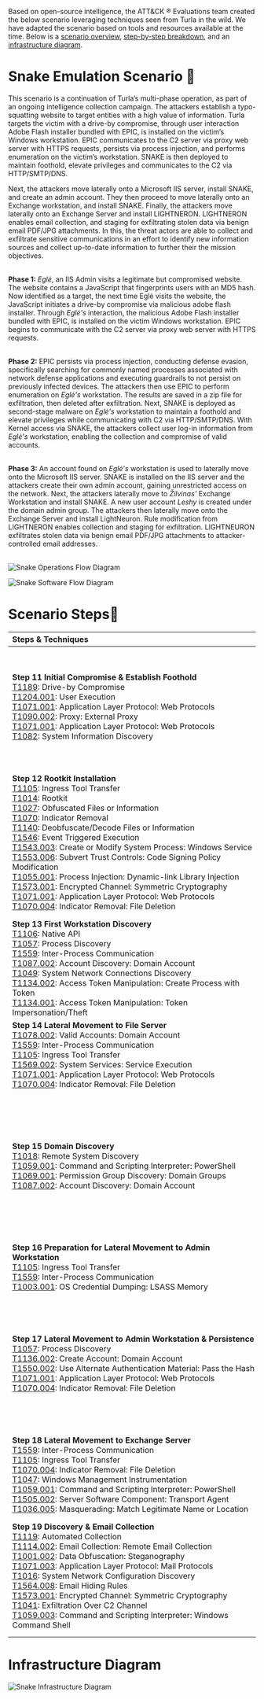 Based on open-source intelligence, the ATT&CK ® Evaluations team created the below scenario leveraging techniques seen from Turla in the wild. We have adapted the scenario based on tools and resources available at the time. Below is a [scenario overview](#snake-emulation-scenario-📖.), [step-by-step breakdown](#scenario-steps👣.), and an [infrastructure diagram](turla_Operations_Flow_#infrastructure-diagram.).   

# Snake Emulation Scenario 📖 
This scenario is a continuation of Turla’s multi-phase operation, as part of an ongoing intelligence collection campaign. The attackers establish a typo-squatting website to target entities with a high value of information. Turla targets the victim with a drive-by compromise, through user interaction Adobe Flash installer bundled with EPIC, is installed on the victim’s Windows workstation. EPIC communicates to the C2 server via proxy web server with HTTPS requests, persists via process injection, and performs enumeration on the victim’s workstation. SNAKE is then deployed to maintain foothold, elevate privileges and communicates to the C2 via HTTP/SMTP/DNS.

Next, the attackers move laterally onto a Microsoft IIS server, install SNAKE, and create an admin account. They then proceed to move laterally onto an Exchange workstation, and install SNAKE. Finally, the attackers move laterally onto an Exchange Server and install LIGHTNERON. LIGHTNERON enables email collection, and staging for exfiltrating stolen data via benign email PDF/JPG attachments. In this, the threat actors are able to collect and exfiltrate sensitive communications in an effort to identify new information sources and collect up-to-date information to further their the mission objectives.


<br>**Phase 1:** _Eglė_, an IIS Admin visits a legitimate but compromised website. The website contains a JavaScript that fingerprints users with an MD5 hash. Now identified as a target, the next time Eglė visits the website, the JavaScript initiates a drive-by compromise via malicious adobe flash installer. Through _Eglė's_ interaction, the malicious Adobe Flash installer bundled with EPIC, is installed on the victim Windows workstation. EPIC begins to communicate with the C2 server via proxy web server with HTTPS requests.

<br>**Phase 2:** EPIC persists via process injection, conducting defense evasion, specifically searching for commonly named processes associated with network defense applications and executing guardrails to not persist on previously infected devices. The attackers then use EPIC to perform enumeration on _Eglė's_ workstation. The results are saved in a zip file for exfiltration, then deleted after exfiltration. Next, SNAKE is deployed as second-stage malware on _Eglė's_ workstation to maintain a foothold and elevate privileges while communicating with C2 via HTTP/SMTP/DNS. With Kernel access via SNAKE, the attackers collect user log-in information from _Eglė's_ workstation, enabling the collection and compromise of valid accounts.

<br>**Phase 3:** An account found on _Eglė's_ workstation is used to laterally move onto the Microsoft IIS server. SNAKE is installed on the IIS server and the attackers create their own admin account, gaining unrestricted access on the network. Next, the attackers laterally move to _Žilvinas'_ Exchange Workstation and install SNAKE. A new user account _Leshy_ is created under the domain admin group. The attackers then laterally move onto the Exchange Server and install LightNeuron. Rule modification from LIGHTNERON enables collection and staging for exfiltration. LIGHTNEURON exfiltrates stolen data via benign email PDF/JPG attachments to attacker-controlled email addresses.
<br><br> 

![Snake Operations Flow Diagram](SnakeOpsFlow.png)

![Snake Software Flow Diagram](SnakeSoftwareDiagram.png)

# Scenario Steps👣
 |<div style="width:500px">Steps & Techniques</div>| <div style="width:290px">User Story</div> | <div style="width:290px">Commands</div>| <div style="width:290px">Software</div> | <div style="width:290px">Reporting</div> |
 | :------------- | :------------- | :-------------: |------------- | ------------- |
 |**Step 11 Initial Compromise & Establish Foothold** <br> [T1189](https://attack.mitre.org/versions/v12/techniques/T1189): Drive-by Compromise <br> [T1204.001](https://attack.mitre.org/versions/v12/techniques/T1204/001): User Execution <br> [T1071.001](https://attack.mitre.org/versions/v12/techniques/T1071/001/): Application Layer Protocol: Web Protocols <br> [T1090.002](https://attack.mitre.org/versions/v12/techniques/T1090/002/): Proxy: External Proxy <br> [T1071.001](https://attack.mitre.org/versions/v12/techniques/T1071/001/): Application Layer Protocol: Web Protocols <br> [T1082](https://attack.mitre.org/versions/v12/techniques/T1082): System Information Discovery| User _Egle_ on WIN10 workstation (`10.100.40.103`) Azuolas visits a legitimate, but compromised website `nato-int.com`. This website was tampered to redirect visitors to a typo-squated malicious website that contains javascript (JS). The malicious website `anto-int.com`. fingerprints Egle. This malicious WordPress website prompts Egle with a notice to update their NotFlash. <br><br> _Egle_ clicks to download the update, `NTFVersion_e5.exe`, containing EPIC (a.k.a. Tavdig/Wipbot). Epic will inject its guard DLL into `explorer.exe`. it will then search for processes that are typically internet enabled (e.g. `iexplore.exe`, `msedge.exe`, or `firefox.exe`) and inject an embedded worker DLL. Once C2 communications have been established between EPIC and the C2 via the proxy server, discovery is performed on the first host where information about the host device and domain computers is collected. | |<br> Clicky Jscript <br> Evercookie EPIC | <br>https://recon.cx/2018/brussels/resources/slides/RECON-BRX-2018-Visiting-The-Snake-Nest.pdf <br>https://www.welivesecurity.com/2020/03/12/tracking-turla-new-backdoor-armenian-watering-holes/ <br>https://www.welivesecurity.com/2017/06/06/turlas-watering-hole-campaign-updated-firefox-extension-abusing-instagram/ <br>https://github.com/samyk/evercookie <br>https://www.govcert.ch/downloads/whitepapers/Report_Ruag-Espionage-Case.pdf <br>https://securelist.com/analysis/publications/65545/the-epic-turla-operation/ <br>https://www.symantec.com/content/en/us/enterprise/media/security_response/whitepapers/waterbug-attack-group.pdf <br>https://media.kasperskycontenthub.com/wp-content/uploads/sites/43/2018/03/08080105/KL_Epic_Turla_Technical_Appendix_20140806.pdf |
 **Step 12 Rootkit Installation** <br> [T1105](https://attack.mitre.org/versions/v12/techniques/T1105): Ingress Tool Transfer <br>[T1014]( https://attack.mitre.org/versions/v12/techniques/T1014): Rootkit<br> [T1027]( https://attack.mitre.org/versions/v12/techniques/T1027): Obfuscated Files or Information<br> [T1070]( https://attack.mitre.org/versions/v12/techniques/T1070): Indicator Removal<br> [T1140]( https://attack.mitre.org/versions/v12/techniques/T1140): Deobfuscate/Decode Files or Information<br> [T1546]( https://attack.mitre.org/versions/v12/techniques/T1546): Event Triggered Execution<br> [T1543.003](https://attack.mitre.org/versions/v12/techniques/T1543/003/): Create or Modify System Process: Windows Service<br> [T1553.006](https://attack.mitre.org/versions/v12/techniques/T1553/006/): Subvert Trust Controls: Code Signing Policy Modification<br>[T1055.001](https://attack.mitre.org/versions/v12/techniques/T1055/001/): Process Injection: Dynamic-link Library Injection<br> [T1573.001]( https://attack.mitre.org/versions/v12/techniques/T1573/001/): Encrypted Channel: Symmetric Cryptography<br> [T1071.001]( https://attack.mitre.org/versions/v12/techniques/T1071/001/): Application Layer Protocol: Web Protocols<br> [T1070.004]( https://attack.mitre.org/versions/v12/techniques/T1070/004/): Indicator Removal: File Deletion|Using access from EPIC by Egle on WIN10 workstation Azuolas, SNAKE is pulled down to Azuolas as second-stage malware. The Snake installer will escalate privileges to SYSTEM by exploiting a Windows 10 vulnerability. Once running as SYSTEM, the installer will disable DSE by loading and exploiting a vulnerable driver. Once DSE is disabled, the installer will load the Snake rootkit driver. <br><br>The rootkit driver will hook various functions and will inject a user-mode DLL into a SYSTEM process to execute received tasks from the C2 server. The driver will then wait for a browser process to make a network request to inject the user-mode DLL into the browser for C2 communications over HTTP. The injected DLLs will communicate between each other via named pipes. At some point, Egle will browse to a website, triggering the rootkit driver to inject the user-mode DLL into the browser process - this DLL will begin communication with the C2 server over HTTP. | |SNAKE | <br>https://media.kasperskycontenthub.com/wp-content/uploads/sites/43/2014/08/20082358/uroburos.pdf <br>https://artemonsecurity.com/snake_whitepaper.pdf <br>https://public.gdatasoftware.com/Web/Content/INT/Blog/2014/02_2014/documents/GData_Uroburos_RedPaper_EN_v1.pdf https://www.circl.lu/pub/tr-25 <br>https://www.gdatasoftware.com/blog/2014/03/23966-uroburos-deeper-travel-into-kernel-protection-mitigation <br>https://www.gdatasoftware.com/blog/2014/06/23953-analysis-of-uroburos-using-windbg <br>https://www.gdatasoftware.com/blog/2015/01/23926-analysis-of-project-cobra <br>https://blog.tetrane.com/2019/Analysis-Uroburos-Malware-REVEN.html https://blog.talosintelligence.com/2014/04/snake-campaign-few-words-about-uroburos.html <br>https://www.lastline.com/labsblog/dissecting-turla-rootkit-malware-using-dynamic-analysis/ https://www.lastline.com/labsblog/turla-apt-group-gives-their-kernel-exploit-a-makeover/ <br>https://github.com/hfiref0x/TDL <br>https://www.coresecurity.com/core-labs/advisories/virtualbox-privilege-escalation-vulnerability https://unit42.paloaltonetworks.com/acidbox-rare-malware/ |
**Step 13 First Workstation Discovery**<br>[T1106]( https://attack.mitre.org/versions/v12/techniques/T1106/): Native API<br>[T1057]( https://attack.mitre.org/versions/v12/techniques/T1057): Process Discovery<br> [T1559]( https://attack.mitre.org/versions/v12/techniques/T1559): Inter-Process Communication<br>[T1087.002]( https://attack.mitre.org/versions/v12/techniques/T1087/002/): Account Discovery: Domain Account<br>[T1049]( https://attack.mitre.org/versions/v12/techniques/T1049): System Network Connections Discovery<br> [T1134.002]( https://attack.mitre.org/versions/v12/techniques/T1134/002/): Access Token Manipulation: Create Process with Token<br>[T1134.001]( https://attack.mitre.org/versions/v12/techniques/T1134/001/): Access Token Manipulation: Token Impersonation/Theft |The Snake rootkit receives tasking from the C2 server to enumerate currently running processes on the local computer and finds that EgleAdmin has processes running. <br><br>Further enumeration of the EgleAdmin user shows that it is a member of the File Server Admins group. Snake then enumerates mapped drives on the local machine and finds that Egle's home drive is mapped to the file server, berzas (`10.100.30.204`). |`whoami` <br>`tasklist.exe` <br>`net.exe user /domain EgleAdmin` | SNAKE | https://artemonsecurity.com/snake_whitepaper.pdf |
**Step 14 Lateral Movement to File Server** <br>[T1078.002]( https://attack.mitre.org/versions/v12/techniques/T1078/002/): Valid Accounts: Domain Account<br>[T1559]( https://attack.mitre.org/versions/v12/techniques/T1559): Inter-Process Communication<br> [T1105]( https://attack.mitre.org/versions/v12/techniques/T1105): Ingress Tool Transfer<br>[T1569.002]( https://attack.mitre.org/versions/v12/techniques/T1569/002/): System Services: Service Execution<br> [T1071.001]( https://attack.mitre.org/versions/v12/techniques/T1071/001/): Application Layer Protocol: Web Protocols<br> [T1070.004]( https://attack.mitre.org/versions/v12/techniques/T1070/004/): Indicator Removal: File Deletion |Using this information, Snake impersonates the EgleAdmin account to run PsExec and execute another copy of the Snake rootkit installer on the file server, berzas. <br><br> This new copy of the Snake installer will have the installed rootkit beacon back to the C2 server via a different redirector. | |SNAKE PSExec | https://artemonsecurity.com/snake_whitepaper.pdf |
**Step 15 Domain Discovery**  <br>[T1018]( https://attack.mitre.org/versions/v12/techniques/T1018): Remote System Discovery<br>[T1059.001]( https://attack.mitre.org/versions/v12/techniques/T1059/001): Command and Scripting Interpreter: PowerShell<br> [T1069.001]( https://attack.mitre.org/versions/v12/techniques/T1069/001): Permission Group Discovery: Domain Groups<br> [T1087.002]( https://attack.mitre.org/versions/v12/techniques/T1087/002): Account Discovery: Domain Account<br> |The Snake rootkit receives tasking from the C2 server to use Powershell's ActiveDirectory module to enumerate domain users, admin groups, and computers. Upon discovering Zilvinas's regular and domain admin accounts, Snake will enumerate further details on the accounts. Snake then discovers a workstation, uosis (`10.100.40.102`), belonging to Zilvinas to use as a future lateral movement target. |  |SNAKE <br> Powershell | <br>https://media.kasperskycontenthub.com/wp-content/uploads/sites/43/2014/08/20082358/uroburos.pdf <br>https://artemonsecurity.com/snake_whitepaper.pdf <br> https://public.gdatasoftware.com/Web/Content/INT/Blog/2014/02_2014/documents/GData_Uroburos_RedPaper_EN_v1.pdf <br> https://www.circl.lu/pub/tr-25/ <br>https://www.gdatasoftware.com/blog/2014/03/23966-uroburos-deeper-travel-into-kernel-protection-mitigation <br>https://www.gdatasoftware.com/blog/2014/06/23953-analysis-of-uroburos-using-windbg <br>https://www.gdatasoftware.com/blog/2015/01/23926-analysis-of-project-cobra <br>https://blog.tetrane.com/2019/Analysis-Uroburos-Malware-REVEN.html <br>https://blog.talosintelligence.com/2014/04/snake-campaign-few-words-about-uroburos.html <br>https://www.lastline.com/labsblog/dissecting-turla-rootkit-malware-using-dynamic-analysis/ <br>https://www.lastline.com/labsblog/turla-apt-group-gives-their-kernel-exploit-a-makeover/ <br>https://github.com/hfiref0x/TDL <br>https://www.coresecurity.com/core-labs/advisories/virtualbox-privilege-escalation-vulnerability <br>https://unit42.paloaltonetworks.com/acidbox-rare-malware/ |
**Step 16 Preparation for Lateral Movement to Admin Workstation** <br>[T1105]( https://attack.mitre.org/versions/v12/techniques/T1105): Ingress Tool Transfer<br>[T1559]( https://attack.mitre.org/versions/v12/techniques/T1559): Inter-Process Communication <br>[T1003.001]( https://attack.mitre.org/versions/v12/techniques/T1003/001): OS Credential Dumping: LSASS Memory|Snake downloads Mimikatz to the file server, berzas (`10.100.30.204`), and extracts all NTLM hashes on the target to a file. That file is then exfiltrated back to the C2 server.||PSExec <br> Mimikatz | https://symantec-enterprise-blogs.security.com/blogs/threat-intelligence/waterbug-espionage-governments <br> https://www.govcert.ch/downloads/whitepapers/Report_Ruag-Espionage-Case.pdf |
**Step 17 Lateral Movement to Admin Workstation & Persistence**<br>[T1057]( https://attack.mitre.org/versions/v12/techniques/T1057): Process Discovery<br>[T1136.002]( https://attack.mitre.org/versions/v12/techniques/T1136/002): Create Account: Domain Account<br>[T1550.002]( https://attack.mitre.org/versions/v12/techniques/T1550/002): Use Alternate Authentication Material: Pass the Hash<br>[T1071.001]( https://attack.mitre.org/versions/v12/techniques/T1071/001): Application Layer Protocol: Web Protocols<br>[T1070.004]( https://attack.mitre.org/versions/v12/techniques/T1070/004): Indicator Removal: File Deletion |Snake performs lateral movement to the domain admin's workstation and enables additional persistence by creating a new domain admin account. <br> <br>The retrieved NTLM hash discovered in the previous step is used in a pass-the-hash attack to move laterally to Zilvinas's workstation. PsExec is employed via pass-the-hash to execute and install the Snake rootkit on the target workstation. <br><br> Once the admin workstation has been compromised, Snake is used to enumerate processes running on Zilvinas's workstation uosis, where it is discovered that ZilvinasAdmin has processes running which can be used for token impersonation. By impersonating ZilvinasAdmin, a new domain user Leshy is created and added to the Domain Admins domain group for persistence. |`whoami`<br> `tasklist.exe`<br> `net user leshy Password12345 /add /domain` <br>`net group \"Domain Admins\" leshy /add /domain` |SNAKE | https://media.kasperskycontenthub.com/wp-content/uploads/sites/43/2014/08/20082358/uroburos.pdf <br>https://artemonsecurity.com/snake_whitepaper.pdf <br>https://public.gdatasoftware.com/Web/Content/INT/Blog/2014/02_2014/documents/GData_Uroburos_RedPaper_EN_v1.pdf <br>https://www.circl.lu/pub/tr-25/ <br>https://www.gdatasoftware.com/blog/2014/03/23966-uroburos-deeper-travel-into-kernel-protection-mitigation <br>https://www.gdatasoftware.com/blog/2014/06/23953-analysis-of-uroburos-using-windbg <br>https://www.gdatasoftware.com/blog/2015/01/23926-analysis-of-project-cobra <br>https://blog.tetrane.com/2019/Analysis-Uroburos-Malware-REVEN.html <br>https://blog.talosintelligence.com/2014/04/snake-campaign-few-words-about-uroburos.html <br>https://www.lastline.com/labsblog/dissecting-turla-rootkit-malware-using-dynamic-analysis/ <br>https://www.lastline.com/labsblog/turla-apt-group-gives-their-kernel-exploit-a-makeover/ <br>https://github.com/hfiref0x/TDL <br>https://www.coresecurity.com/core-labs/advisories/virtualbox-privilege-escalation-vulnerability <br>https://unit42.paloaltonetworks.com/acidbox-rare-malware/ |
**Step 18 Lateral Movement to Exchange Server** <br> [T1559]( https://attack.mitre.org/versions/v12/techniques/T1559): Inter-Process Communication<br> [T1105]( https://attack.mitre.org/versions/v12/techniques/T1105): Ingress Tool Transfer<br> [T1070.004]( https://attack.mitre.org/versions/v12/techniques/T1070/004): Indicator Removal: File Deletion <br> [T1047]( https://attack.mitre.org/versions/v12/techniques/T1047): Windows Management Instrumentation<br> [T1059.001]( https://attack.mitre.org/versions/v12/techniques/T1059/001): Command and Scripting Interpreter: PowerShell<br> [T1505.002]( https://attack.mitre.org/versions/v12/techniques/T1505/002): Server Software Component: Transport Agent<br>[T1036.005]( https://attack.mitre.org/versions/v12/techniques/T1036/005): Masquerading: Match Legitimate Name or Location<br> |Snake downloads LightNeuron and associated the Powershell installation script and config files, transfers them to the Exchange server, drebule, and remotely executes the installation script using WMI to install LightNeuron on the Exchange server. | |WMI <br> SNAKE <br> LIGHT NEURON <br> Powershell | https://www.govcert.ch/downloads/whitepapers/Report_Ruag-Espionage-Case.pdf |
**Step 19 Discovery & Email Collection** <br>[T1119]( https://attack.mitre.org/versions/v12/techniques/T1119): Automated Collection<br>[T1114.002]( https://attack.mitre.org/versions/v12/techniques/T1114/002): Email Collection: Remote Email Collection<br>[T1001.002]( https://attack.mitre.org/versions/v12/techniques/T1001/002): Data Obfuscation: Steganography<br>[T1071.003]( https://attack.mitre.org/versions/v12/techniques/T1071/003): Application Layer Protocol: Mail Protocols<br>[T1016]( https://attack.mitre.org/versions/v12/techniques/T1016): System Network Configuration Discovery<br>[T1564.008]( https://attack.mitre.org/versions/v12/techniques/T1564/008): Email Hiding Rules<br>[T1573.001]( https://attack.mitre.org/versions/v12/techniques/T1573/001): Encrypted Channel: Symmetric Cryptography<br>[T1041]( https://attack.mitre.org/versions/v12/techniques/T1041): Exfiltration Over C2 Channel<br>[T1059.003]( https://attack.mitre.org/versions/v12/techniques/T1059/003): Command and Scripting Interpreter: Windows Command Shell | Turla sends several discovery commands to the LightNeuron implant and collecting and exfiltrating email traffic. <br><br> Emails with JPG attachments containing AES encrypted commands embedded using stegonagraphy are sent from the C2 server to the domain. LightNeuron's transport agent processes all emails via LightNeuron's companion DLL, which executes the embedded command and blocks delivery of the email from the C2 server. <br><br> LightNeuron automatically collects all emails with recipients matching `nk.local` in a log file(`C:\Windows\ServiceProfiles\NetworkService\AppData\Local\Temp\msmdat.xml`).Eventually, LightNeuron is tasked to exfiltrate the email log, which is exfiltrated over the existing C2 channel. | |LIGHT NEURON | https://www.welivesecurity.com/wp-content/uploads/2019/05/ESET-LightNeuron.pdf |

# Infrastructure Diagram
![Snake Infrastructure Diagram](SnakeInfrastructure.png)



